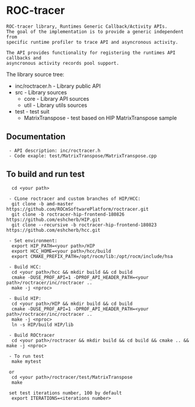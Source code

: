 # ROC-tracer
```
ROC-tracer library, Runtimes Generic Callback/Activity APIs.
The goal of the implementation is to provide a generic independent from
specific runtime profiler to trace API and asyncronous activity.

The API provides functionality for registering the runtimes API callbacks and
asyncronous activity records pool support.
```

The library source tree:
 - inc/roctracer.h - Library public API
 - src  - Library sources
   - core - Library API sources
   - util - Library utils sources
 - test - test suit
   - MatrixTranspose - test based on HIP MatrixTranspose sample

## Documentation
```
 - API description: inc/roctracer.h
 - Code exaple: test/MatrixTranspose/MatrixTranspose.cpp
```

## To build and run test
```
  cd <your path>

 - CLone roctracer and custom branches of HIP/HCC:
  git clone -b amd-master https://github.com/ROCmSoftwarePlatform/roctracer.git
  git clone -b roctracer-hip-frontend-180826 https://github.com/eshcherb/HIP.git
  git clone --recursive -b roctracer-hip-frontend-180823 https://github.com/eshcherb/hcc.git

 - Set environment:
  export HIP_PATH=<your path>/HIP
  export HCC_HOME=<your path>/hcc/build
  export CMAKE_PREFIX_PATH=/opt/rocm/lib:/opt/rocm/include/hsa

 - Build HCC:
  cd <your path>/hcc && mkdir build && cd build
  cmake -DUSE_PROF_API=1 -DPROF_API_HEADER_PATH=<your path>/roctracer/inc/roctracer ..
  make -j <nproc>
  
 - Build HIP:
  cd <your path>/HIP && mkdir build && cd build
  cmake -DUSE_PROF_API=1 -DPROF_API_HEADER_PATH=<your path>/roctracer/inc/roctracer ..
  make -j <nproc>
  ln -s HIP/build HIP/lib
  
 - Build ROCtracer
  cd <your path>/roctracer && mkdir build && cd build && cmake .. && make -j <nproc>

 - To run test
  make mytest
 
 or
  cd <your path>/roctracer/test/MatrixTranspose
  make

 set test iterations number, 100 by default
  export ITERATIONS=<iterations number>
```
